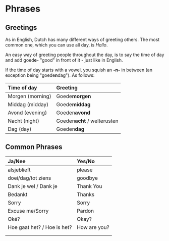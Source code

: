 # Phrases

## Greetings

As in English, Dutch has many different ways of greeting others. The most common one, which you can use all day, is _Hallo_.

An easy way of greeting people throughout the day, is to say the time of day and add goed**e**- "good" in front of it - just like in English.

If the time of day starts with a vowel, you squish an **-n-** in between \(an exception being "goede**n**dag"\). As follows:

| Time of day | Greeting |
| :--- | :--- |
| Morgen \(morning\) | Goede**morgen** |
| Middag \(midday\) | Goede**middag** |
| Avond \(evening\) | Goeden**avond** |
| Nacht \(night\) | Goeden**acht** / welterusten |
| Dag \(day\) | Goeden**dag** |

## Common Phrases

| Ja/Nee | Yes/No |
| :--- | :--- |
| alsjeblieft | please |
| doei/dag/tot ziens | goodbye |
| Dank je wel / Dank je | Thank You |
| Bedankt | Thanks |
| Sorry | Sorry |
| Excuse me/Sorry | Pardon |
| Oké? | Okay? |
| Hoe gaat het? / Hoe is het? | How are you? |
|  |  |
|  |  |

